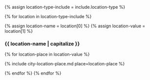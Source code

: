 {% assign location-type-include = include.location-type %}

{% for location in location-type-include %}

{% assign location-name = location[0] %}
{% assign location-value = location[1] %}

### {{ location-name | capitalize }}

{% for location-place in location-value %}

{% include city-location-place.md 
  place=location-place
%}

{% endfor %}
{% endfor %}
